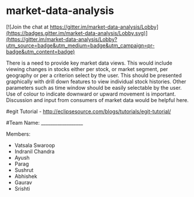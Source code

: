 # market-data-analysis

[![Join the chat at https://gitter.im/market-data-analysis/Lobby](https://badges.gitter.im/market-data-analysis/Lobby.svg)](https://gitter.im/market-data-analysis/Lobby?utm_source=badge&utm_medium=badge&utm_campaign=pr-badge&utm_content=badge)

There is a need to provide key market data views. This would include viewing changes in stocks either per stock, or market segment, per geography or per a criterion select by the user. This should be presented graphically with drill down features to view individual stock histories. Other parameters such as time window should be easily selectable by the user. Use of colour to indicate downward or upward movement is important. Discussion and input from consumers of market data would be helpful here.

#egit Tutorial - http://eclipsesource.com/blogs/tutorials/egit-tutorial/

#Team Name: __________________

Members:
* Vatsala Swaroop
* Indranil Chandra
* Ayush
* Parag
* Sushrut
* Abhishek
* Gaurav
* Srishti
